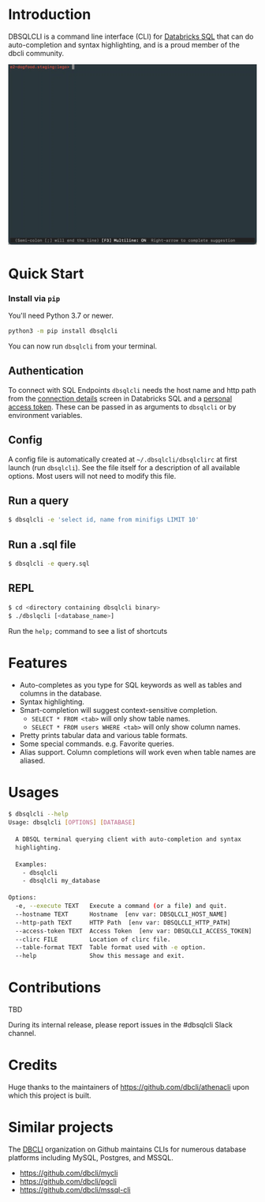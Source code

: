 # Introduction

DBSQLCLI is a command line interface (CLI) for [Databricks SQL](https://databricks.com/product/databricks-sql) that can do auto-completion and syntax highlighting, and is a proud member of the dbcli community.

![](./dbsqlcli-demo.gif)

# Quick Start

### Install via `pip`

You'll need Python 3.7 or newer.

```bash
python3 -m pip install dbsqlcli
```

You can now run `dbsqlcli` from your terminal.

## Authentication

To connect with SQL Endpoints `dbsqlcli` needs the host name and http path from the [connection details](https://docs.databricks.com/integrations/bi/jdbc-odbc-bi.html#get-connection-details-for-a-sql-endpoint) screen in Databricks SQL and a [personal access token](https://docs.databricks.com/dev-tools/api/latest/authentication.html#token-management). These can be passed in as arguments to `dbsqlcli` or by environment variables.

## Config

A config file is automatically created at `~/.dbsqlcli/dbsqlclirc` at first launch (run `dbsqlcli`). See the file itself for a description of all available options. Most users will not need to modify this file.


## Run a query

``` bash
$ dbsqlcli -e 'select id, name from minifigs LIMIT 10'
```

## Run a .sql file

```bash
$ dbsqlcli -e query.sql
```

## REPL

``` bash
$ cd <directory containing dbsqlcli binary>
$ ./dbslqcli [<database_name>]
```

Run the `help;` command to see a list of shortcuts

# Features

- Auto-completes as you type for SQL keywords as well as tables and columns in the database.
- Syntax highlighting.
- Smart-completion will suggest context-sensitive completion.
    - `SELECT * FROM <tab>` will only show table names.
    - `SELECT * FROM users WHERE <tab>` will only show column names.
- Pretty prints tabular data and various table formats.
- Some special commands. e.g. Favorite queries.
- Alias support. Column completions will work even when table names are aliased.

# Usages

```bash
$ dbsqlcli --help
Usage: dbsqlcli [OPTIONS] [DATABASE]

  A DBSQL terminal querying client with auto-completion and syntax
  highlighting.

  Examples:
    - dbsqlcli
    - dbsqlcli my_database

Options:
  -e, --execute TEXT   Execute a command (or a file) and quit.
  --hostname TEXT      Hostname  [env var: DBSQLCLI_HOST_NAME]
  --http-path TEXT     HTTP Path  [env var: DBSQLCLI_HTTP_PATH]
  --access-token TEXT  Access Token  [env var: DBSQLCLI_ACCESS_TOKEN]
  --clirc FILE         Location of clirc file.
  --table-format TEXT  Table format used with -e option.
  --help               Show this message and exit.
```


# Contributions

TBD

During its internal release, please report issues in the #dbsqlcli Slack channel.

# Credits

Huge thanks to the maintainers of https://github.com/dbcli/athenacli upon which this project is built.

# Similar projects

The [DBCLI](https://github.com/dbcli) organization on Github maintains CLIs for numerous database platforms including MySQL, Postgres, and MSSQL. 

- https://github.com/dbcli/mycli
- https://github.com/dbcli/pgcli
- https://github.com/dbcli/mssql-cli

